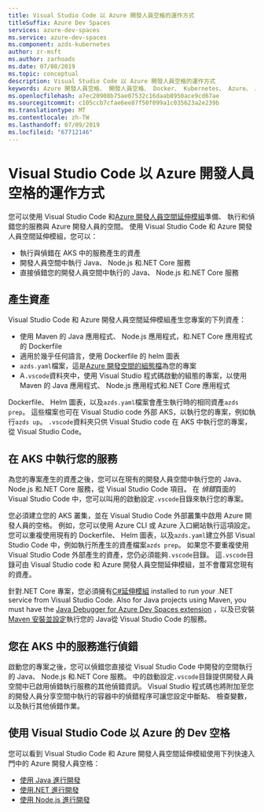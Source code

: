 ```yaml
---
title: Visual Studio Code 以 Azure 開發人員空格的運作方式
titleSuffix: Azure Dev Spaces
services: azure-dev-spaces
ms.service: azure-dev-spaces
ms.component: azds-kubernetes
author: zr-msft
ms.author: zarhoads
ms.date: 07/08/2019
ms.topic: conceptual
description: Visual Studio Code 以 Azure 開發人員空格的運作方式
keywords: Azure 開發人員空格、 開發人員空格、 Docker、 Kubernetes、 Azure、 AKS，Azure Kubernetes 服務、 容器
ms.openlocfilehash: a7ec20908b75ae07532c16daab8950ace9cd67ae
ms.sourcegitcommit: c105ccb7cfae6ee87f50f099a1c035623a2e239b
ms.translationtype: MT
ms.contentlocale: zh-TW
ms.lasthandoff: 07/09/2019
ms.locfileid: "67712146"
---
```

# <a name="how-visual-studio-code-works-with-azure-dev-spaces"></a>Visual Studio Code 以 Azure 開發人員空格的運作方式

您可以使用 Visual Studio Code 和[Azure 開發人員空間延伸模組][azds-extension]準備、 執行和偵錯您的服務與 Azure 開發人員的空間。 使用 Visual Studio Code 和 Azure 開發人員空間延伸模組，您可以：

* 執行與偵錯在 AKS 中的服務產生的資產
* 開發人員空間中執行 Java、 Node.js 和.NET Core 服務
* 直接偵錯您的開發人員空間中執行的 Java、 Node.js 和.NET Core 服務

## <a name="generate-assets"></a>產生資產

Visual Studio Code 和 Azure 開發人員空間延伸模組產生您專案的下列資產：

* 使用 Maven 的 Java 應用程式、 Node.js 應用程式，和.NET Core 應用程式的 Dockerfile
* 適用於幾乎任何語言，使用 Dockerfile 的 helm 圖表
* `azds.yaml`檔案，這是[Azure 開發空間的組態檔][azds-yaml]為您的專案
* A`.vscode`資料夾中，使用 Visual Studio 程式碼啟動的組態的專案，以使用 Maven 的 Java 應用程式、 Node.js 應用程式和.NET Core 應用程式

Dockerfile、 Helm 圖表，以及`azds.yaml`檔案會產生執行時的相同資產`azds prep`。 這些檔案也可在 Visual Studio code 外部 AKS，以執行您的專案，例如執行`azds up`。 `.vscode`資料夾只供 Visual Studio code 在 AKS 中執行您的專案，從 Visual Studio Code。

## <a name="run-your-service-in-aks"></a>在 AKS 中執行您的服務

為您的專案產生的資產之後，您可以在現有的開發人員空間中執行您的 Java、 Node.js 和.NET Core 服務，從 Visual Studio Code 項目。 在 *偵錯*頁面的 Visual Studio Code 中，您可以叫用的啟動設定`.vscode`目錄來執行您的專案。

您必須建立您的 AKS 叢集，並在 Visual Studio Code 外部叢集中啟用 Azure 開發人員的空格。 例如，您可以使用 Azure CLI 或 Azure 入口網站執行這項設定。 您可以重複使用現有的 Dockerfile、 Helm 圖表，以及`azds.yaml`建立外部 Visual Studio Code 中，例如執行所產生的資產檔案`azds prep`。 如果您不要重複使用 Visual Studio Code 外部產生的資產，您仍必須能夠`.vscode`目錄。 這`.vscode`目錄可由 Visual Studio code 和 Azure 開發人員空間延伸模組，並不會覆寫您現有的資產。

針對.NET Core 專案，您必須擁有[C#延伸模組][csharp-extension] installed to run your .NET service from Visual Studio Code. Also for Java projects using Maven, you must have the [Java Debugger for Azure Dev Spaces extension][java-extension] ，以及已安裝[Maven 安裝並設定][maven]執行您的 Java從 Visual Studio Code 的服務。

## <a name="debug-your-service-in-aks"></a>您在 AKS 中的服務進行偵錯

啟動您的專案之後，您可以偵錯您直接從 Visual Studio Code 中開發的空間執行的 Java、 Node.js 和.NET Core 服務。 中的啟動設定`.vscode`目錄提供開發人員空間中已啟用偵錯執行服務的其他偵錯資訊。 Visual Studio 程式碼也將附加至您的開發人員分享空間中執行的容器中的偵錯程序可讓您設定中斷點、 檢查變數，以及執行其他偵錯作業。


## <a name="use-visual-studio-code-with-azure-dev-spaces"></a>使用 Visual Studio Code 以 Azure 的 Dev 空格

您可以看到 Visual Studio Code 和 Azure 開發人員空間延伸模組使用下列快速入門中的 Azure 開發人員空格：

* [使用 Java 進行開發][quickstart-java]
* [使用.NET 進行開發][quickstart-netcore]
* [使用 Node.js 進行開發][quickstart-node]

[azds-extension]: https://marketplace.visualstudio.com/items?itemName=azuredevspaces.azds
[azds-yaml]: how-dev-spaces-works.md#prepare-your-code
[csharp-extension]: https://marketplace.visualstudio.com/items?itemName=ms-vscode.csharp
[java-extension]: https://marketplace.visualstudio.com/items?itemName=vscjava.vscode-java-debugger-azds
[maven]: https://maven.apache.org
[quickstart-java]: quickstart-java.md
[quickstart-netcore]: quickstart-netcore.md
[quickstart-node]: quickstart-nodejs.md